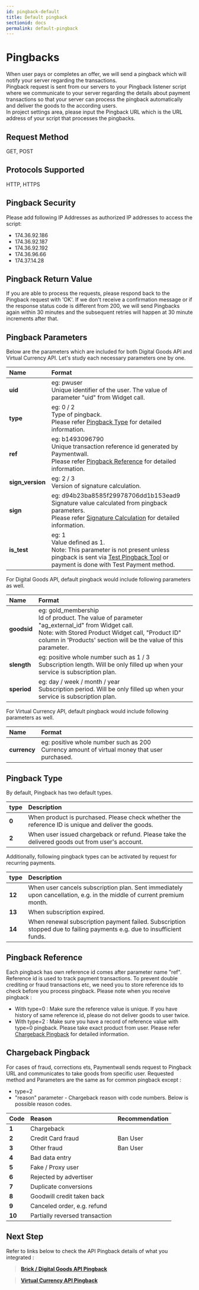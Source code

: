 ```yaml
---
id: pingback-default
title: Default pingback
sectionid: docs
permalink: default-pingback
---
```


# Pingbacks
When user pays or completes an offer, we will send a pingback which will notify your server regarding the transactions.
<br>
Pingback request is sent from our servers to your Pingback listener script 
where we communicate to your server regarding the details about payment transactions 
so that your server can process the pingback automatically and deliver the goods to the according users.
<br>
In project settings area, please input the Pingback URL which is the URL address of your script that processes the pingbacks.

## Request Method
GET, POST

## Protocols Supported
HTTP, HTTPS

## Pingback Security

Please add following IP Addresses as authorized IP addresses to access the script:
- 174.36.92.186
- 174.36.92.187
- 174.36.92.192
- 174.36.96.66
- 174.37.14.28

## Pingback Return Value
If you are able to process the requests, please respond back to the Pingback request with 'OK'.
If we don't receive a confirmation message or if the response status code is different from 200, 
we will send Pingbacks again within 30 minutes and the subsequent retries will happen at 30 minute increments after that.

## Pingback Parameters
Below are the parameters which are included for both Digital Goods API and Virtual Currency API.
Let's study each necessary parameters one by one.

| Name | Format|
|:---|:---|
|**uid**|eg: pwuser <br>Unique identifier of the user. The value of parameter "uid" from Widget call.|
|**type**|eg: 0 / 2 <br>Type of pingback.<br>Please refer [Pingback Type](#pingback-type) for detailed information.|
|**ref**|eg: b1493096790 <br>Unique transaction reference id generated by Paymentwall.<br>Please refer [Pingback Reference](#pingback-reference) for detailed information.|
|**sign_version**|eg: 2 / 3 <br>Version of signature calculation.|
|**sign**|eg: d94b23ba8585f29978706dd1b153ead9 <br>Signature value calculated from pingback parameters.<br>Please refer [Signature Calculation](/paymentwall.github.io/signature-calculation) for detailed information.|
|**is_test**|eg: 1 <br>Value defined as 1. <br>Note: This parameter is not present unless pingback is sent via [Test Pingback Tool](/paymentwall.github.io/pingback-test-tool) or payment is done with Test Payment method.|

For Digital Goods API, default pingback would include following parameters as well.

| Name | Format|
|:---|:---|
|**goodsid**|eg: gold_membership <br>Id of product. The value of parameter "ag_external_id" from Widget call. <br>Note: with Stored Product Widget call, "Product ID" column in 'Products' section will be the value of this parameter.|
|**slength**|eg: positive whole number such as 1 / 3 <br>Subscription length. Will be only filled up when your service is subscription plan.|
|**speriod**|eg: day / week / month / year <br>Subscription period. Will be only filled up when your service is subscription plan.|

For Virtual Currency API, default pingback would include following parameters as well.

| Name | Format|
|:---|:---|
|**currency**|eg: positive whole number such as 200 <br>Currency amount of virtual money that user purchased.|

## Pingback Type 

By default, Pingback has two default types.

| type | Description |
|:---|:---|
|**0**| When product is purchased. Please check whether the reference ID is unique and deliver the goods.|
|**2**| When user issued chargeback or refund. Please take the delivered goods out from user's account.|

Additionally, following pingback types can be activated by request for recurring payments.

| type | Description |
|:---|:---|
|**12**| When user cancels subscription plan. Sent immediately upon cancellation, e.g. in the middle of current premium month.|
|**13**| When subscription expired.|
|**14**| When renewal subscription payment failed. Subscription stopped due to failing payments e.g. due to insufficient funds.|

## Pingback Reference 

Each pingback has own reference id comes after parameter name "ref".<br>
Reference id is used to track payment transactions.
To prevent double crediting or fraud transactions etc, we need you to store reference ids to check before you process pingback.
Please note when you receive pingback :
- With type=0 : Make sure the reference value is unique. If you have history of same reference id, please do not deliver goods to user twice.
- With type=2 : Make sure you have a record of reference value with type=0 pingback. Please take exact product from user. Please refer [Chargeback Pingback](#chargeback-pingback) for detailed information.

## Chargeback Pingback

For cases of fraud, corrections ets, Paymentwall sends request to Pingback URL and communicates to take goods from specific user.
Requested method and Parameters are the same as for common pingback except :
- type=2
- "reason" parameter - Chargeback reason with code numbers. Below is possible reason codes.

| Code | Reason | Recommendation |
|:---|:---|:---|
|**1**|Chargeback| |
|**2**|Credit Card fraud|Ban User|
|**3**|Other fraud|Ban User|
|**4**|Bad data entry| |
|**5**|Fake / Proxy user| |
|**6**|Rejected by advertiser| |
|**7**|Duplicate conversions| |
|**8**|Goodwill credit taken back| |
|**9**|Canceled order, e.g. refund| |
|**10**|Partially reversed transaction| |

## Next Step

Refer to links below to check the API Pingback details of what you integrated :

> **[Brick / Digital Goods API Pingback](/paymentwall.github.io/default-pingback-dg)**

> **[Virtual Currency API Pingback](/paymentwall.github.io/default-pingback-vc)**